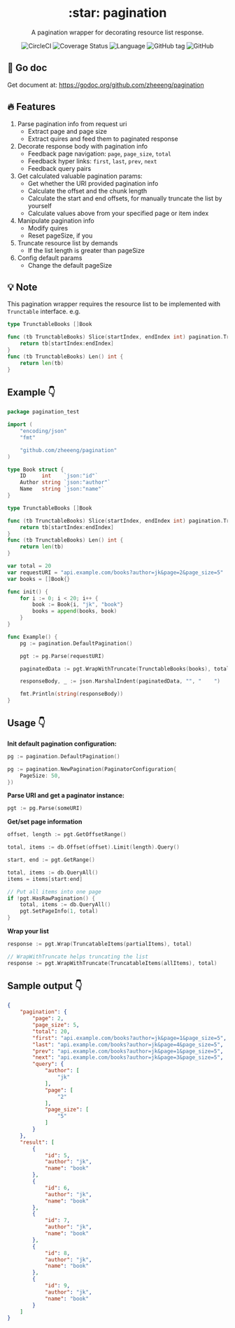 <h1 align="center">:star: pagination</h1>

<div align="center">

A pagination wrapper for decorating resource list response.

![CircleCI](https://img.shields.io/circleci/project/github/zheeeng/pagination/master.svg?label=tests)
![Coverage Status](https://coveralls.io/repos/github/zheeeng/pagination/badge.svg)
![Language](https://img.shields.io/github/languages/top/zheeeng/pagination.svg?color=71e1ff)
![GitHub tag](https://img.shields.io/github/tag/zheeeng/pagination.svg)
![GitHub](https://img.shields.io/github/license/zheeeng/pagination.svg)
</div>

## :paperclip: Go doc

Get document at: https://godoc.org/github.com/zheeeng/pagination

## :fire: Features

1. Parse pagination info from request uri
    - Extract page and page size
    - Extract quires and feed them to paginated response
2. Decorate response body with pagination info
    - Feedback page navigation: `page`, `page_size`, `total`
    - Feedback hyper links: `first`, `last`, `prev`, `next`
    - Feedback query pairs
3. Get calculated valuable pagination params:
    - Get whether the URI provided pagination info
    - Calculate the offset and the chunk length
    - Calculate the start and end offsets, for manually truncate the list by yourself
    - Calculate values above from your specified page or item index
4. Manipulate pagination info
    - Modify quires
    - Reset pageSize, if you
5. Truncate resource list by demands
    - If the list length is greater than pageSize
6. Config default params
    - Change the default pageSize

## :bulb: Note

This pagination wrapper requires the resource list to be implemented with `Trunctable` interface. e.g.
```go
type TrunctableBooks []Book

func (tb TrunctableBooks) Slice(startIndex, endIndex int) pagination.Truncatable {
	return tb[startIndex:endIndex]
}
func (tb TrunctableBooks) Len() int {
	return len(tb)
}
```

## Example :point_down:

```go
package pagination_test

import (
	"encoding/json"
	"fmt"

	"github.com/zheeeng/pagination"
)

type Book struct {
	ID     int    `json:"id"`
	Author string `json:"author"`
	Name   string `json:"name"`
}

type TrunctableBooks []Book

func (tb TrunctableBooks) Slice(startIndex, endIndex int) pagination.Truncatable {
	return tb[startIndex:endIndex]
}
func (tb TrunctableBooks) Len() int {
	return len(tb)
}

var total = 20
var requestURI = "api.example.com/books?author=jk&page=2&page_size=5"
var books = []Book{}

func init() {
	for i := 0; i < 20; i++ {
		book := Book{i, "jk", "book"}
		books = append(books, book)
	}
}

func Example() {
	pg := pagination.DefaultPagination()

	pgt := pg.Parse(requestURI)

	paginatedData := pgt.WrapWithTruncate(TrunctableBooks(books), total)

	responseBody, _ := json.MarshalIndent(paginatedData, "", "    ")

	fmt.Println(string(responseBody))
}
```

## Usage :point_down:

**Init default pagination configuration:**
```go
pg := pagination.DefaultPagination()
```

```go
pg := pagination.NewPagination(PaginatorConfiguration{
    PageSize: 50,
})
```

**Parse URI and get a paginator instance:**
```go
pgt := pg.Parse(someURI)

```

**Get/set page information**
```go
offset, length := pgt.GetOffsetRange()

total, items := db.Offset(offset).Limit(length).Query()
```

```go
start, end := pgt.GetRange()

total, items := db.QueryAll()
items = items[start:end]
```

```go
// Put all items into one page
if !pgt.HasRawPagination() {
    total, items := db.QueryAll()
    pgt.SetPageInfo(1, total)
}
```

**Wrap your list**

```go
response := pgt.Wrap(TruncatableItems(partialItems), total)
```

```go
// WrapWithTruncate helps truncating the list
response := pgt.WrapWithTruncate(TruncatableItems(allItems), total)
```

## Sample output :point_down:

```json
{
    "pagination": {
        "page": 2,
        "page_size": 5,
        "total": 20,
        "first": "api.example.com/books?author=jk&page=1&page_size=5",
        "last": "api.example.com/books?author=jk&page=4&page_size=5",
        "prev": "api.example.com/books?author=jk&page=1&page_size=5",
        "next": "api.example.com/books?author=jk&page=3&page_size=5",
        "query": {
            "author": [
                "jk"
            ],
            "page": [
                "2"
            ],
            "page_size": [
                "5"
            ]
        }
    },
    "result": [
        {
            "id": 5,
            "author": "jk",
            "name": "book"
        },
        {
            "id": 6,
            "author": "jk",
            "name": "book"
        },
        {
            "id": 7,
            "author": "jk",
            "name": "book"
        },
        {
            "id": 8,
            "author": "jk",
            "name": "book"
        },
        {
            "id": 9,
            "author": "jk",
            "name": "book"
        }
    ]
}
```
